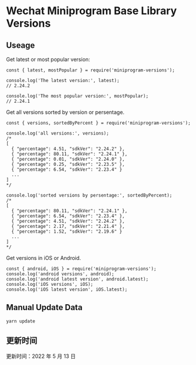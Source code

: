 
# Wechat Miniprogram Base Library Versions

## Useage

Get latest or most popular version:

```;
const { latest, mostPopular } = require('miniprogram-versions');

console.log('The latest version:', latest);
// 2.24.2

console.log('The most popular version:', mostPopular);
// 2.24.1

```

Get all versions sorted by version or persentage.

```
const { versions, sortedByPercent } = require('miniprogram-versions');

console.log('all versions:', versions);
/*
[
  { "percentage": 4.51, "sdkVer": "2.24.2" },
  { "percentage": 80.11, "sdkVer": "2.24.1" },
  { "percentage": 0.01, "sdkVer": "2.24.0" },
  { "percentage": 0.25, "sdkVer": "2.23.5" },
  { "percentage": 6.54, "sdkVer": "2.23.4" }
  ...
]
*/

console.log('sorted versions by persentage:', sortedByPercent);
/*
[
  { "percentage": 80.11, "sdkVer": "2.24.1" },
  { "percentage": 6.54, "sdkVer": "2.23.4" },
  { "percentage": 4.51, "sdkVer": "2.24.2" },
  { "percentage": 2.17, "sdkVer": "2.21.4" },
  { "percentage": 1.52, "sdkVer": "2.19.6" }
  ...
]
*/
```

Get versions in iOS or Android.

```
const { android, iOS } = require('miniprogram-versions');
console.log('android versions', android);
console.log('android latest version', android.latest);
console.log('iOS versions', iOS);
console.log('iOS latest version', iOS.latest);
```

## Manual Update Data

```
yarn update
```

## 更新时间

更新时间：2022 年 5 月 13 日

